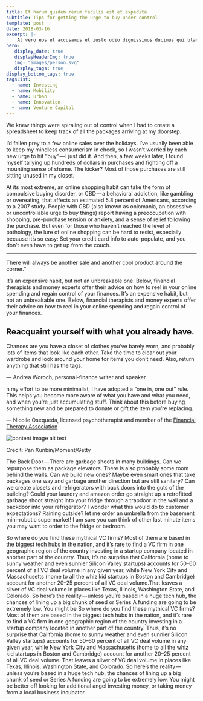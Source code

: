 ```yaml
---
title: Et harum quidem rerum facilis est et expedita
subtitle: Tips for getting the urge to buy under control
template: post
date: 2018-03-16
excerpt: |-
    At vero eos et accusamus et iusto odio dignissimos ducimus qui blanditiis praesentium voluptatum deleniti atque corrupti quos dolores et quas molestias excepturi sint occaecati cupiditate non provident, similique sunt in culpa qui officia deserunt mollitia animi, id est laborum et dolorum fuga
hero:
   display_date: true
   displayHeaderImg: true
   img: "images/person.svg"
   display_tags: true
display_bottom_tags: true
tagsList:
  - name: Investing
  - name: Mobility
  - name: Urban
  - name: Innovation
  - name: Venture Capital
---
```


<span class="lead-letter">W</span>e knew things were spiraling out of control when I had to create a spreadsheet to keep track of all the packages arriving at my doorstep.

I’d fallen prey to a few online sales over the holidays. I’ve usually been able to keep my mindless consumerism in check, so I wasn’t worried by each new urge to hit “buy” — I just did it. And then, a few weeks later, I found myself tallying up hundreds of dollars in purchases and fighting off a mounting sense of shame. The kicker? Most of those purchases are still sitting unused in my closet.

At its most extreme, an online shopping habit can take the form of compulsive buying disorder, or CBD — a behavioral addiction, like gambling or overeating, that affects an estimated 5.8 percent of Americans, according to a 2007 study. People with CBD (also known as oniomania, an obsessive or uncontrollable urge to buy things) report having a preoccupation with shopping, pre-purchase tension or anxiety, and a sense of relief following the purchase. But even for those who haven’t reached the level of pathology, the lure of online shopping can be hard to resist, especially because it’s so easy: Set your credit card info to auto-populate, and you don’t even have to get up from the couch.

<div class="quote-box">
    <hr />
    <img src="/images/quote.svg" alt="" />
    <div class="quote-box-text">
        There will always be another sale and another cool product around the corner.”
    </div>
</div>

It’s an expensive habit, but not an unbreakable one. Below, financial therapists and money experts offer their advice on how to reel in your online spending and regain control of your finances. It’s an expensive habit, but not an unbreakable one. Below, financial therapists and money experts offer their advice on how to reel in your online spending and regain control of your finances.

## Reacquaint yourself with what you already have.

<span class="highlight">Chances are you have a closet of clothes you’ve barely worn, and probably lots of items that look like each other. Take the time to clear out your wardrobe and look around your home for items you don’t need. Also, return anything that still has the tags.</span>

<span class="ref-source">— Andrea Woroch, personal-finance writer and speaker</span>

n my effort to be more minimalist, I have adopted a “one in, one out” rule. This helps you become more aware of what you have and what you need, and when you’re just accumulating stuff. Think about this before buying something new and be prepared to donate or gift the item you’re replacing.

<span class="ref-source">— Nicolle Osequeda, licensed psychotherapist and member of the [Financial Therapy Association](#)</span>

![content image alt text](/images/postimage01.png)

<span class="img-src">Credit: Pan Xunbin/Moment/Getty</span>

The Back Door — There are garbage shoots in many buildings. Can we repurpose them as package elevators. There is also probably some room behind the walls. Can we build new ones? Maybe even smart ones that take packages one way and garbage another direction but are still sanitary? Can we create closets and refrigerators with back doors into the guts of the building? Could your laundry and amazon order go straight up a retrofitted garbage shoot straight into your fridge through a trapdoor in the wall and a backdoor into your refrigerator? I wonder what this would do to customer expectations? Raining outside? let me order an umbrella from the basement mini-robotic supermarket! I am sure you can think of other last minute items you may want to order to the fridge or bedroom.

So where do you find these mythical VC firms? Most of them are based in the biggest tech hubs in the nation, and it’s rare to find a VC firm in one geographic region of the country investing in a startup company located in another part of the country. Thus, it’s no surprise that California (home to sunny weather and even sunnier Silicon Valley startups) accounts for 50–60 percent of all VC deal volume in any given year, while New York City and Massachusetts (home to all the whiz kid startups in Boston and Cambridge) account for another 20–25 percent of all VC deal volume.That leaves a sliver of VC deal volume in places like Texas, Illinois, Washington State, and Colorado. So here’s the reality — unless you’re based in a huge tech hub, the chances of lining up a big chunk of seed or Series A funding are going to be extremely low. You might be So where do you find these mythical VC firms? Most of them are based in the biggest tech hubs in the nation, and it’s rare to find a VC firm in one geographic region of the country investing in a startup company located in another part of the country. Thus, it’s no surprise that California (home to sunny weather and even sunnier Silicon Valley startups) accounts for 50–60 percent of all VC deal volume in any given year, while New York City and Massachusetts (home to all the whiz kid startups in Boston and Cambridge) account for another 20–25 percent of all VC deal volume. That leaves a sliver of VC deal volume in places like Texas, Illinois, Washington State, and Colorado. So here’s the reality — unless you’re based in a huge tech hub, the chances of lining up a big chunk of seed or Series A funding are going to be extremely low. You might be better off looking for additional angel investing money, or taking money from a local business incubator.